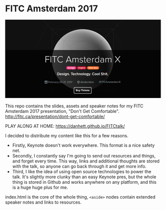 # FITC Amsterdam 2017

![FITC Logo](/assets/cover.png)

This repo contains the slides, assets and speaker notes for my FITC Amsterdam 2017 presentation, "Don't Get Comfortable". http://fitc.ca/presentation/dont-get-comfortable/

PLAY ALONG AT HOME: https://danhett.github.io/FITCtalk/

I decided to distribute my content like this for a few reasons.
- Firstly, Keynote doesn't work everywhere. This format is a nice safety net.
- Secondly, I constantly say I'm going to send out resources and things, and forget every time. This way, links and additional thoughts are stored with the talk, so anyone can go back through it and get more info.
- Third, I like the idea of using open source technologies to power the talk. It's slightly more clunky than an easy Keynote pres, but the whole thing is stored in Github and works anywhere on any platform, and this is a huge huge plus for me.

index.html is the core of the whole thing, `<aside>` nodes contain extended speaker notes and links to resources.
